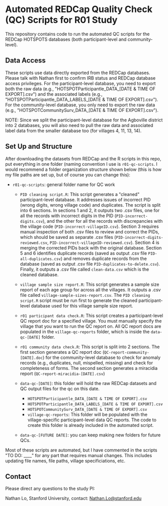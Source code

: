 # Automated REDCap Quality Check (QC) Scripts for R01 Study 

This repository contains code to run the automated QC scripts for the REDCap HOTSPOTS databases (both participant-level and community-level). 


## Data Access
These scripts use data directly exported from the REDCap databases. Please talk with Nathan first to confirm IRB status and REDCap database access privileges. For the participant-level database, you need to export both the raw data (e.g., "HOTSPOTParticipantle_DATA_[DATE & TIME OF EXPORT].csv") and the associated labels (e.g., "HOTSPOTParticipantle_DATA_LABELS_[DATE & TIME OF EXPORT].csv"). For the community-level database, you only need to export the raw data (e.g., "HOTSPOTCommunitySurv_DATA_[DATE & TIME OF EXPORT].csv"). 

NOTE: Since we split the participant-level database for the Agboville district into 2 databases, you will also need to pull the raw data and associated label data from the smaller database too (for villages 4, 11, 13, 14).


## Set Up and Structure
After downloading the datasets from REDCap and the R scripts in this repo, put everything in one folder (naming convention I use is `r01-qc-scripts`. I would recommend a folder organization structure shown below (this is how my file paths are set up, but of course you can change this):
* `r01-qc-scripts`: general folder name for QC work
  
  * `PID cleaning script.R`: This script generates a "cleaned" participant-level database. It addresses issues of incorrect PID (wrong digits, wrong village code) and duplicates. The script is split into 6 sections. In sections 1 and 2, it outputs two .csv files, one for all the records with incorrect digits in the PID (`PID-incorrect-digits.csv`), and the other for all the records with discrepancies with the village code (`PID-incorrect-villageID.csv`). Section 3 requires manual inspection of both .csv files to review and correct the PIDs, which should be saved as separate .csv files (`PID-incorrect-digits-reviewed.csv`, `PID-incorrect-villageID-reviewed.csv`). Section 4 is merging the corrected PIDs back with the original database. Section 5 and 6 identifies duplicate records (saved as output .csv file `PID-all-duplicates.csv`) and removes duplicate records from the database (saved as output .csv file `PID-duplicates-to-delete.csv`). Finally, it outputs a .csv file called `clean-data.csv` which is the cleaned database. 

  * `village sample size report.R`: This script generates a sample size report of each age group for across all the villages. It outputs a .csv file called `village-sample-sizes-report.csv`. The `PID cleaning script.R` script must be run first to generate the cleaned participant-level database used for this village sample size report.

  * `r01 participant data check.R`: This script creates a participant-level QC report doc for a specified village. You must manually specify the village that you want to run the QC report on. All QC report docs are populated in the `village-qc-reports` folder, which is inside the `data-qc-[DATE]` folder.

  * `r01 community data check.R`: This script is split into 2 sections. The first section generates a QC report doc (`QC-report-community-[DATE].doc`) for the community-level database to check for anomaly records (e.g., duplicates, null, mispelled, missing) and check for completeness of forms. The second section generates a miracidia report (`QC-report-miracidia-[DATE].csv`)
    
  * `data-qc-[DATE]`: this folder will hold the raw REDCap datasets and QC output files for the qc on this date. 
    * `HOTSPOTParticipantle_DATA_[DATE & TIME OF EXPORT].csv`
    * `HOTSPOTParticipantle_DATA_LABELS_[DATE & TIME OF EXPORT].csv`
    * `HOTSPOTCommunitySurv_DATA_[DATE & TIME OF EXPORT].csv`
    * `village-qc-reports`: This folder will be populated with the village-specific participant-level data QC reports. The code to create this folder is already included in the automated script.
      
  * `data-qc-[FUTURE DATE]`: you can keep making new folders for future QCs. 


Most of these scripts are automated, but I have commented in the scripts "TO DO: ____" for any part that requires manual changes. This includes updating file names, file paths, village specificiations, etc.

## Contact 
Please direct any questions to the study PI:

Nathan Lo, Stanford University, contact: Nathan.Lo@stanford.edu
